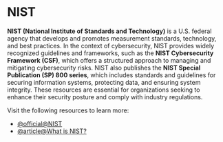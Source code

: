 # NIST

**NIST (National Institute of Standards and Technology)** is a U.S. federal agency that develops and promotes measurement standards, technology, and best practices. In the context of cybersecurity, NIST provides widely recognized guidelines and frameworks, such as the **NIST Cybersecurity Framework (CSF)**, which offers a structured approach to managing and mitigating cybersecurity risks. NIST also publishes the **NIST Special Publication (SP) 800 series**, which includes standards and guidelines for securing information systems, protecting data, and ensuring system integrity. These resources are essential for organizations seeking to enhance their security posture and comply with industry regulations.

Visit the following resources to learn more:

- [@official@NIST](https://www.nist.gov/)
- [@article@What is NIST?](https://www.encryptionconsulting.com/education-center/nist/)